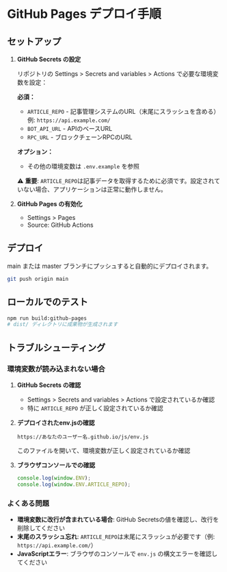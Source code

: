 # GitHub Pages デプロイ手順

## セットアップ

1. **GitHub Secrets の設定**
   
   リポジトリの Settings > Secrets and variables > Actions で必要な環境変数を設定：

   **必須：**
   - `ARTICLE_REPO` - 記事管理システムのURL（末尾にスラッシュを含める）
     例: `https://api.example.com/`
   - `BOT_API_URL` - APIのベースURL
   - `RPC_URL` - ブロックチェーンRPCのURL

   **オプション：**
   - その他の環境変数は `.env.example` を参照

   ⚠️ **重要**: `ARTICLE_REPO`は記事データを取得するために必須です。設定されていない場合、アプリケーションは正常に動作しません。

2. **GitHub Pages の有効化**
   
   - Settings > Pages
   - Source: GitHub Actions

## デプロイ

main または master ブランチにプッシュすると自動的にデプロイされます。

```bash
git push origin main
```

## ローカルでのテスト

```bash
npm run build:github-pages
# dist/ ディレクトリに成果物が生成されます
```

## トラブルシューティング

### 環境変数が読み込まれない場合

1. **GitHub Secrets の確認**
   - Settings > Secrets and variables > Actions で設定されているか確認
   - 特に `ARTICLE_REPO` が正しく設定されているか確認

2. **デプロイされたenv.jsの確認**
   ```
   https://あなたのユーザー名.github.io/js/env.js
   ```
   このファイルを開いて、環境変数が正しく設定されているか確認

3. **ブラウザコンソールでの確認**
   ```javascript
   console.log(window.ENV);
   console.log(window.ENV.ARTICLE_REPO);
   ```

### よくある問題

- **環境変数に改行が含まれている場合**: GitHub Secretsの値を確認し、改行を削除してください
- **末尾のスラッシュ忘れ**: `ARTICLE_REPO`は末尾にスラッシュが必要です（例: `https://api.example.com/`）
- **JavaScriptエラー**: ブラウザのコンソールで `env.js` の構文エラーを確認してください